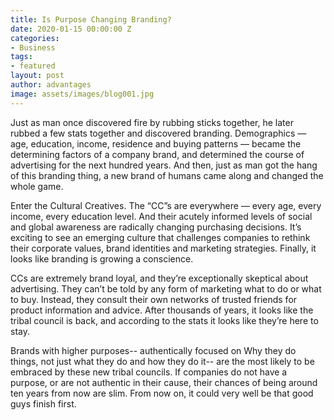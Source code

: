 ```yaml
---
title: Is Purpose Changing Branding?
date: 2020-01-15 00:00:00 Z
categories:
- Business
tags:
- featured
layout: post
author: advantages
image: assets/images/blog001.jpg
---
```


Just as man once discovered fire by rubbing sticks together, he later rubbed a few stats together and discovered branding. Demographics — age, education, income, residence and buying patterns — became the determining factors of a company brand, and determined the course of advertising for the next hundred years. And then, just as man got the hang of this branding thing, a new brand of humans came along and changed the whole game.

Enter the Cultural Creatives. The “CC”s are everywhere — every age, every income, every education level. And their acutely informed levels of social and global awareness are radically changing purchasing decisions. It’s exciting to see an emerging culture that challenges companies to rethink their corporate values, brand identities and marketing strategies. Finally, it looks like branding is growing a conscience.

CCs are extremely brand loyal, and they’re exceptionally skeptical about advertising. They can’t be told by any form of marketing what to do or what to buy. Instead, they consult their own networks of trusted friends for product information and advice. After thousands of years, it looks like the tribal council is back, and according to the stats it looks like they’re here to stay.

Brands with higher purposes-- authentically focused on Why they do things, not just what they do and how they do it-- are the most likely to be embraced by these new tribal councils. If companies do not have a purpose, or are not authentic in their cause, their chances of being around ten years from now are slim. From now on, it could very well be that good guys finish first.

